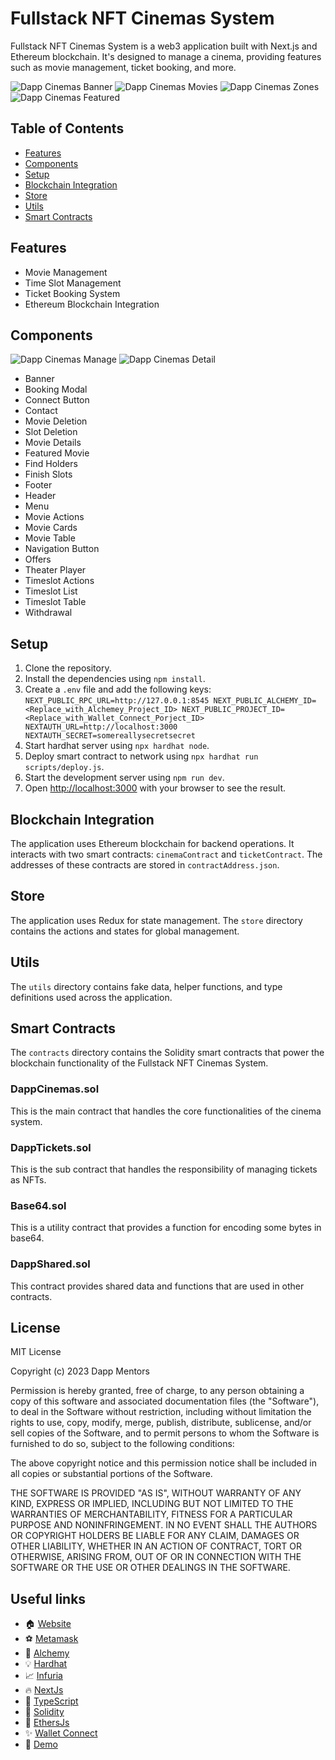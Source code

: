 # Fullstack NFT Cinemas System

Fullstack NFT Cinemas System is a web3 application built with Next.js and Ethereum blockchain. It's designed to manage a cinema, providing features such as movie management, ticket booking, and more.

![Dapp Cinemas Banner](./screenshots/0.png)
![Dapp Cinemas Movies](./screenshots/1.png)
![Dapp Cinemas Zones](./screenshots/2.png)
![Dapp Cinemas Featured](./screenshots/3.png)

## Table of Contents

- [Features](#features)
- [Components](#components)
- [Setup](#setup)
- [Blockchain Integration](#blockchain-integration)
- [Store](#store)
- [Utils](#utils)
- [Smart Contracts](#smart-contracts)

## Features

- Movie Management
- Time Slot Management
- Ticket Booking System
- Ethereum Blockchain Integration

## Components
![Dapp Cinemas Manage](./screenshots/5.png)
![Dapp Cinemas Detail](./screenshots/4.png)

- Banner
- Booking Modal
- Connect Button
- Contact
- Movie Deletion
- Slot Deletion
- Movie Details
- Featured Movie
- Find Holders
- Finish Slots
- Footer
- Header
- Menu
- Movie Actions
- Movie Cards
- Movie Table
- Navigation Button
- Offers
- Theater Player
- Timeslot Actions
- Timeslot List
- Timeslot Table
- Withdrawal

## Setup

1. Clone the repository.
2. Install the dependencies using `npm install`.
3. Create a `.env` file and add the following keys:
    `NEXT_PUBLIC_RPC_URL=http://127.0.0.1:8545
    NEXT_PUBLIC_ALCHEMY_ID=<Replace_with_Alchemey_Project_ID>
    NEXT_PUBLIC_PROJECT_ID=<Replace_with_Wallet_Connect_Porject_ID>
    NEXTAUTH_URL=http://localhost:3000
    NEXTAUTH_SECRET=somereallysecretsecret
    `
4. Start hardhat server using `npx hardhat node`.
5. Deploy smart contract to network using `npx hardhat run scripts/deploy.js`.
6. Start the development server using `npm run dev`.
7. Open [http://localhost:3000](http://localhost:3000) with your browser to see the result.

## Blockchain Integration

The application uses Ethereum blockchain for backend operations. It interacts with two smart contracts: `cinemaContract` and `ticketContract`. The addresses of these contracts are stored in `contractAddress.json`.

## Store

The application uses Redux for state management. The `store` directory contains the actions and states for global management.

## Utils

The `utils` directory contains fake data, helper functions, and type definitions used across the application.

## Smart Contracts

The `contracts` directory contains the Solidity smart contracts that power the blockchain functionality of the Fullstack NFT Cinemas System.

### DappCinemas.sol

This is the main contract that handles the core functionalities of the cinema system.

### DappTickets.sol

This is the sub contract that handles the responsibility of managing tickets as NFTs.

### Base64.sol

This is a utility contract that provides a function for encoding some bytes in base64.

### DappShared.sol

This contract provides shared data and functions that are used in other contracts.

## License

MIT License

Copyright (c) 2023 Dapp Mentors

Permission is hereby granted, free of charge, to any person obtaining a copy
of this software and associated documentation files (the "Software"), to deal
in the Software without restriction, including without limitation the rights
to use, copy, modify, merge, publish, distribute, sublicense, and/or sell
copies of the Software, and to permit persons to whom the Software is
furnished to do so, subject to the following conditions:

The above copyright notice and this permission notice shall be included in all
copies or substantial portions of the Software.

THE SOFTWARE IS PROVIDED "AS IS", WITHOUT WARRANTY OF ANY KIND, EXPRESS OR
IMPLIED, INCLUDING BUT NOT LIMITED TO THE WARRANTIES OF MERCHANTABILITY,
FITNESS FOR A PARTICULAR PURPOSE AND NONINFRINGEMENT. IN NO EVENT SHALL THE
AUTHORS OR COPYRIGHT HOLDERS BE LIABLE FOR ANY CLAIM, DAMAGES OR OTHER
LIABILITY, WHETHER IN AN ACTION OF CONTRACT, TORT OR OTHERWISE, ARISING FROM,
OUT OF OR IN CONNECTION WITH THE SOFTWARE OR THE USE OR OTHER DEALINGS IN THE
SOFTWARE.

## Useful links

- 🏠 [Website](https://dappmentors.org/)
- ⚽ [Metamask](https://metamask.io/)
- 🚀 [Alchemy](https://alchemy.com/)
- 💡 [Hardhat](https://hardhat.org/)
- 📈 [Infuria](https://infura.io/)
- 🔥 [NextJs](https://nextjs.org/)
- 🎅 [TypeScript](https://www.typescriptlang.org/)
- 🐻 [Solidity](https://soliditylang.org/)
- 👀 [EthersJs](https://docs.ethers.io/v5/)
- ✨ [Wallet Connect](https://cloud.walletconnect.com/sign-in)
- 🚨 [Demo](https://dapp-cinemas-x.vercel.app/)